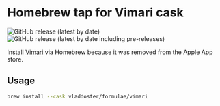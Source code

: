 # Homebrew tap for Vimari cask

![GitHub release (latest by date)](https://img.shields.io/github/v/release/televator-apps/vimari)
![GitHub release (latest by date including pre-releases)](https://img.shields.io/github/v/release/televator-apps/vimari?include_prereleases&label=pre%20release)

Install [Vimari](https://github.com/televator-apps/vimari) via Homebrew because it was removed from the Apple App store.

## Usage

```bash
brew install --cask vladdoster/formulae/vimari 
```
